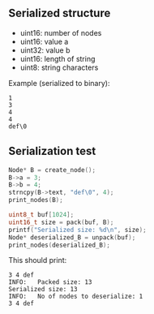 
## Serialized structure
- uint16: number of nodes
- uint16: value a
- uint32: value b
- uint16: length of string
- uint8: string characters

Example (serialized to binary):
```shell
1
3
4
4
def\0
```

## Serialization test
```c
Node* B = create_node();
B->a = 3;
B->b = 4;
strncpy(B->text, "def\0", 4);
print_nodes(B);

uint8_t buf[1024];
uint16_t size = pack(buf, B);
printf("Serialized size: %d\n", size);
Node* deserialized_B = unpack(buf);
print_nodes(deserialized_B);
```

This should print:
```shell
3 4 def
INFO:   Packed size: 13
Serialized size: 13
INFO:   No of nodes to deserialize: 1
3 4 def
```

